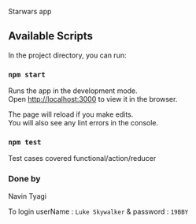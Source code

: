 Starwars app

## Available Scripts

In the project directory, you can run:

### `npm start`

Runs the app in the development mode.<br>
Open [http://localhost:3000](http://localhost:3000) to view it in the browser.

The page will reload if you make edits.<br>
You will also see any lint errors in the console.

### `npm test`

Test cases covered functional/action/reducer

### Done by

Navin Tyagi 


To  login userName : `Luke Skywalker` & password :  `19BBY`

